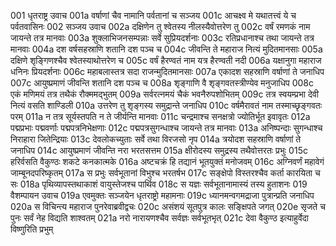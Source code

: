 001	धृतराष्ट्र उवाच
001a	वर्षाणां चैव नामानि पर्वतानां च सञ्जय
001c	आचक्ष्व मे यथातत्त्वं ये च पर्वतवासिनः
002	सञ्जय उवाच
002a	दक्षिणेन तु श्वेतस्य नीलस्यैवोत्तरेण तु
002c	वर्षं रमणकं नाम जायन्ते तत्र मानवाः
003a	शुक्लाभिजनसम्पन्नाः सर्वे सुप्रियदर्शनाः
003c	रतिप्रधानाश्च तथा जायन्ते तत्र मानवाः
004a	दश वर्षसहस्राणि शतानि दश पञ्च च
004c	जीवन्ति ते महाराज नित्यं मुदितमानसाः
005a	दक्षिणे शृङ्गिणश्चैव श्वेतस्याथोत्तरेण च
005c	वर्षं हैरण्वतं नाम यत्र हैरण्वती नदी
006a	यक्षानुगा महाराज धनिनः प्रियदर्शनाः
006c	महाबलास्तत्र सदा राजन्मुदितमानसाः
007a	एकादश सहस्राणि वर्षाणां ते जनाधिप
007c	आयुष्प्रमाणं जीवन्ति शतानि दश पञ्च च
008a	शृङ्गाणि वै शृङ्गवतस्त्रीण्येव मनुजाधिप
008c	एकं मणिमयं तत्र तथैकं रौक्ममद्भुतम्
009a	सर्वरत्नमयं चैकं भवनैरुपशोभितम्
009c	तत्र स्वयम्प्रभा देवी नित्यं वसति शाण्डिली
010a	उत्तरेण तु शृङ्गस्य समुद्रान्ते जनाधिप
010c	वर्षमैरावतं नाम तस्माच्छृङ्गवतः परम्
011a	न तत्र सूर्यस्तपति न ते जीर्यन्ति मानवाः
011c	चन्द्रमाश्च सनक्षत्रो ज्योतिर्भूत इवावृतः
012a	पद्मप्रभाः पद्मवर्णाः पद्मपत्रनिभेक्षणाः
012c	पद्मपत्रसुगन्धाश्च जायन्ते तत्र मानवाः
013a	अनिष्पन्दाः सुगन्धाश्च निराहारा जितेन्द्रियाः
013c	देवलोकच्युताः सर्वे तथा विरजसो नृप
014a	त्रयोदश सहस्राणि वर्षाणां ते जनाधिप
014c	आयुष्प्रमाणं जीवन्ति नरा भरतसत्तम
015a	क्षीरोदस्य समुद्रस्य तथैवोत्तरतः प्रभुः
015c	हरिर्वसति वैकुण्ठः शकटे कनकात्मके
016a	अष्टचक्रं हि तद्यानं भूतयुक्तं मनोजवम्
016c	अग्निवर्णं महावेगं जाम्बूनदपरिष्कृतम्
017a	स प्रभुः सर्वभूतानां विभुश्च भरतर्षभ
017c	सङ्क्षेपो विस्तरश्चैव कर्ता कारयिता च सः
018a	पृथिव्यापस्तथाकाशं वायुस्तेजश्च पार्थिव
018c	स यज्ञः सर्वभूतानामास्यं तस्य हुताशनः
019	वैशम्पायन उवाच
019a	एवमुक्तः सञ्जयेन धृतराष्ट्रो महामनाः
019c	ध्यानमन्वगमद्राजा पुत्रान्प्रति जनाधिप
020a	स विचिन्त्य महाराज पुनरेवाब्रवीद्वचः
020c	असंशयं सूतपुत्र कालः सङ्क्षिपते जगत्
020e	सृजते च पुनः सर्वं नेह विद्यति शाश्वतम्
021a	नरो नारायणश्चैव सर्वज्ञः सर्वभूतभृत्
021c	देवा वैकुण्ठ इत्याहुर्वेदा विष्णुरिति प्रभुम्
